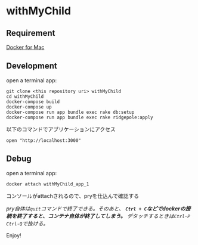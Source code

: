 # withMyChild

## Requirement

[Docker for Mac](https://docs.docker.com/docker-for-mac/)

## Development

open a terminal app:

```
git clone <this repository uri> withMyChild
cd withMyChild
docker-compose build
docker-compose up
docker-compose run app bundle exec rake db:setup
docker-compose run app bundle exec rake ridgepole:apply
```

以下のコマンドでアプリケーションにアクセス

```
open "http://localhost:3000"
```

## Debug

open a terminal app:

```
docker attach withMyChild_app_1
```

コンソールがattachされるので、pryを仕込んで確認する

*pry自体は`quit`コマンドで終了できる。そのあと、 **`Ctrl + C`などでdockerの接続を終了すると、コンテナ自体が終了してしまう。** デタッチするときは`Ctrl-P Ctrl-Q`で抜ける。*

Enjoy!
